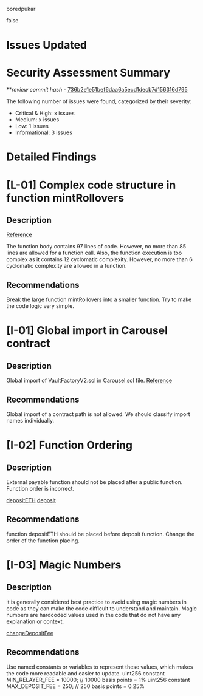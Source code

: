 boredpukar

false

# Issues Updated

# Security Assessment Summary

**_review commit hash_ - [736b2e1e51bef6daa6a5ecd1decb7d156316d795](https://github.com/Y2K-Finance/Earthquake/tree/736b2e1e51bef6daa6a5ecd1decb7d156316d795)

The following number of issues were found, categorized by their severity:

- Critical & High: x issues
- Medium: x issues
- Low: 1 issues
- Informational: 3 issues

# Detailed Findings

# [L-01] Complex code structure in function mintRollovers

## Description

[Reference](https://github.com/Y2K-Finance/Earthquake/blob/736b2e1e51bef6daa6a5ecd1decb7d156316d795/src/v2/Carousel/Carousel.sol#L361) 

The function body contains 97 lines of code. However, no more than 85 lines are allowed for a function call. 
Also, the function execution is too complex as it contains 12 cyclomatic complexity. However, no more than 6 cyclomatic complexity are allowed in a function.

## Recommendations

Break the large function mintRollovers into a smaller function. Try to make the code logic very simple. 

# [I-01] Global import in Carousel contract

## Description

Global import of VaultFactoryV2.sol in Carousel.sol file. [Reference](https://github.com/Y2K-Finance/Earthquake/blob/736b2e1e51bef6daa6a5ecd1decb7d156316d795/src/v2/Carousel/Carousel.sol#L4)

## Recommendations

Global import of a contract path is not allowed. We should classify import names individually. 

# [I-02] Function Ordering

## Description

External payable function should not be placed after a public function. Function order is incorrect.

[depositETH](https://github.com/Y2K-Finance/Earthquake/blob/736b2e1e51bef6daa6a5ecd1decb7d156316d795/src/v2/Carousel/Carousel.sol#L101)
[deposit](https://github.com/Y2K-Finance/Earthquake/blob/736b2e1e51bef6daa6a5ecd1decb7d156316d795/src/v2/Carousel/Carousel.sol#L78)

## Recommendations
function depositETH should be placed before deposit function. Change the order of the function placing.

# [I-03] Magic Numbers

## Description

it is generally considered best practice to avoid using magic numbers in code as they can make the code difficult to understand and maintain. Magic numbers are hardcoded values used in the code that do not have any explanation or context. 

[changeDepositFee](https://github.com/Y2K-Finance/Earthquake/blob/736b2e1e51bef6daa6a5ecd1decb7d156316d795/src/v2/Carousel/CarouselFactory.sol#L186)

## Recommendations

Use named constants or variables to represent these values, which makes the code more readable and easier to update.
uint256 constant MIN_RELAYER_FEE = 10000; // 10000 basis points = 1%
uint256 constant MAX_DEPOSIT_FEE = 250; // 250 basis points = 0.25%



